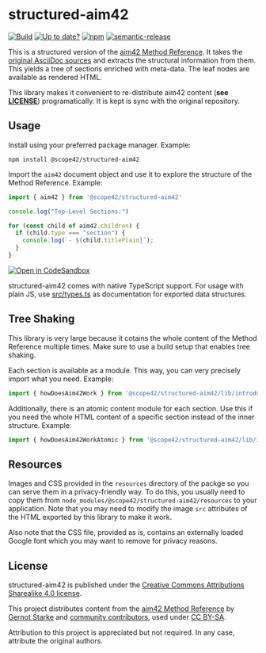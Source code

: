 # structured-aim42
[![Build](https://github.com/scope42/structured-aim42/actions/workflows/build.yml/badge.svg)](https://github.com/scope42/structured-aim42/actions/workflows/build.yml)
[![Up to date?](https://github.com/scope42/structured-aim42/actions/workflows/check-for-updates.yml/badge.svg)](https://github.com/scope42/structured-aim42/actions/workflows/check-for-updates.yml)
[![npm](https://img.shields.io/npm/v/@scope42/structured-aim42)](https://www.npmjs.com/package/@scope42/structured-aim42)
[![semantic-release](https://img.shields.io/badge/%20%20%F0%9F%93%A6%F0%9F%9A%80-semantic--release-e10079.svg?style=flat)](https://github.com/semantic-release/semantic-release)

This is a structured version of the [aim42 Method Reference](https://aim42.github.io/). It takes the [original AsciiDoc sources](https://github.com/aim42/aim42) and extracts the structural information from them. This yields a tree of sections enriched with meta-data. The leaf nodes are available as rendered HTML.

This library makes it convenient to re-distribute aim42 content (**see [LICENSE](https://github.com/scope42/structured-aim42/blob/main/LICENSE.md)**) programatically. It is kept is sync with the original repository.

## Usage

Install using your preferred package manager. Example:
```
npm install @scope42/structured-aim42
```

Import the `aim42` document object and use it to explore the structure of the Method Reference. Example:
```js
import { aim42 } from '@scope42/structured-aim42'

console.log("Top-Level Sections:")

for (const child of aim42.children) {
  if (child.type === "section") {
    console.log(`- ${child.titlePlain}`);
  }
}
```
[![Open in CodeSandbox](https://img.shields.io/badge/Open%20in-CodeSandbox-blue?style=flat-square&logo=codesandbox)](https://codesandbox.io/s/structured-aim42-example-6pyjun?file=/src/index.ts)

structured-aim42 comes with native TypeScript support. For usage with plain JS, use [src/types.ts](https://github.com/scope42/structured-aim42/blob/main/src/types.ts) as documentation for exported data structures.

## Tree Shaking

This library is very large because it cotains the whole content of the Method Reference multiple times. Make sure to use a build setup that enables tree shaking.

Each section is available as a module. This way, you can very precisely import what you need. Example:

```js
import { howDoesAim42Work } from '@scope42/structured-aim42/lib/introduction/how-does-aim42-work'
```

Additionally, there is an atomic content module for each section. Use this if you need the whole HTML content of a specific section instead of the inner structure. Example:

```js
import { howDoesAim42WorkAtomic } from '@scope42/structured-aim42/lib/introduction/how-does-aim42-work/atomic'
```

## Resources

Images and CSS provided in the `resources` directory of the packge so you can serve them in a privacy-friendly way. To do this, you usually need to copy them from `node_modules/@scope42/structured-aim42/resources` to your application. Note that you may need to modify the image `src` attributes of the HTML exported by this library to make it work.

Also note that the CSS file, provided as is, contains an externally loaded Google font which you may want to remove for privacy reasons.

## License

structured-aim42 is published under the [Creative Commons Attributions Sharealike 4.0 license](https://creativecommons.org/licenses/by-sa/4.0/).

This project distributes content from the [aim42 Method Reference](https://aim42.github.io/) by [Gernot Starke](https://www.gernotstarke.de/) and [community contributors](https://github.com/aim42/aim42/graphs/contributors), used under [CC BY-SA](https://creativecommons.org/licenses/by-sa/4.0/).

Attribution to this project is appreciated but not required. In any case, attribute the original authors.
